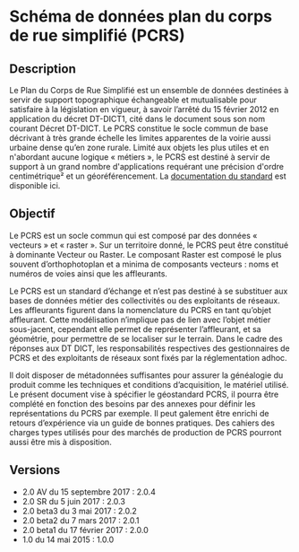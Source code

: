 <MenuSchema />

# Schéma de données plan du corps de rue simplifié (PCRS)

## Description
Le Plan du Corps de Rue Simplifié est un ensemble de données destinées à servir de support topographique échangeable et mutualisable pour satisfaire à la législation en vigueur, à savoir l’arrêté du 15 février 2012 en application du décret DT-DICT1, cité dans le document sous son nom courant Décret DT-DICT. Le PCRS constitue le socle commun de base décrivant à très grande échelle les limites apparentes de la voirie aussi urbaine dense qu’en zone rurale. Limité aux objets les plus utiles et en n'abordant aucune logique « métiers », le PCRS est destiné à servir de support à un grand nombre d'applications requérant une précision d'ordre centimétrique² et un géoréférencement. La [documentation du standard](https://cnig.gouv.fr/IMG/documents_wordpress/2017/12/CNIG_RTGE_PCRS_v2.0.pdf) est disponible ici.

## Objectif
Le PCRS est un socle commun qui est composé par des données « vecteurs » et « raster ». Sur un territoire donné, le PCRS peut être constitué à dominante Vecteur ou Raster. Le composant Raster est composé le plus souvent d’orthophotoplan et a minima de composants vecteurs : noms et numéros de voies ainsi que les affleurants.

Le PCRS est un standard d’échange et n’est pas destiné à se substituer aux bases de données métier des collectivités ou des exploitants de réseaux. Les affleurants figurent dans la nomenclature du PCRS en tant qu’objet affleurant. Cette modélisation n’implique pas de lien avec l’objet métier sous-jacent, cependant elle permet de représenter l’affleurant, et sa géométrie, pour permettre de se localiser sur le terrain. Dans le cadre des réponses aux DT DICT, les responsabilités respectives des gestionnaires de PCRS et des exploitants de réseaux sont fixés par la réglementation adhoc.

Il doit disposer de métadonnées suffisantes pour assurer la généalogie du produit comme les techniques et conditions d’acquisition, le matériel utilisé. Le présent document vise à spécifier le géostandard PCRS, il pourra être complété en fonction des besoins par des annexes pour définir les représentations du PCRS par exemple. Il peut galement être enrichi de retours d’expérience via un guide de bonnes pratiques. Des cahiers des charges types utilisés pour des marchés de production de PCRS pourront aussi être mis à disposition.

## Versions
- 2.0 AV du 15 septembre 2017 : 2.0.4
- 2.0 SR du 5 juin 2017 : 2.0.3
- 2.0 beta3 du 3 mai 2017 : 2.0.2
- 2.0 beta2 du 7 mars 2017 : 2.0.1
- 2.0 beta1 du 17 février 2017 : 2.0.0
- 1.0 du 14 mai 2015 : 1.0.0
